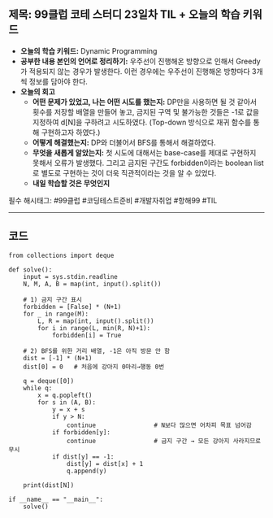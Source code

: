 ## 제목: 99클럽 코테 스터디 23일차 TIL + 오늘의 학습 키워드

- **오늘의 학습 키워드:** Dynamic Programming 
- **공부한 내용 본인의 언어로 정리하기:** 우주선이 진행해온 방향으로 인해서 Greedy가 적용되지 않는 경우가 발생한다. 이런 경우에는 우주선이 진행해온 방향마다 3개씩 정보를 담아야 한다.  
- **오늘의 회고**
  - **어떤 문제가 있었고, 나는 어떤 시도를 했는지:** DP만을 사용하면 될 것 같아서 횟수를 저장할 배열을 만들어 놓고, 금지된 구역 및 불가능한 것들은 -1로 값을 지정하여 d[N]을 구하려고 시도하였다. (Top-down 방식으로 재귀 함수를 통해 구현하고자 하였다.)
  - **어떻게 해결했는지:** DP와 더불어서 BFS를 통해서 해결하였다.
  - **무엇을 새롭게 알았는지:** 첫 시도에 대해서는 base-case를 제대로 구현하지 못해서 오류가 발생했다. 그리고 금지된 구간도 forbidden이라는 boolean list로 별도로 구현하는 것이 더욱 직관적이라는 것을 알 수 있었다. 
  - **내일 학습할 것은 무엇인지**
 
  
필수 해시태그: #99클럽 #코딩테스트준비 #개발자취업 #항해99 #TIL

---
## 코드
```import sys
from collections import deque

def solve():
    input = sys.stdin.readline
    N, M, A, B = map(int, input().split())

    # 1) 금지 구간 표시
    forbidden = [False] * (N+1)
    for _ in range(M):
        L, R = map(int, input().split())
        for i in range(L, min(R, N)+1):
            forbidden[i] = True

    # 2) BFS를 위한 거리 배열, -1은 아직 방문 안 함
    dist = [-1] * (N+1)
    dist[0] = 0   # 처음에 강아지 0마리→행동 0번

    q = deque([0])
    while q:
        x = q.popleft()
        for s in (A, B):
            y = x + s
            if y > N:
                continue                # N보다 많으면 어차피 목표 넘어감
            if forbidden[y]:
                continue                # 금지 구간 → 모든 강아지 사라지므로 무시
            if dist[y] == -1:
                dist[y] = dist[x] + 1
                q.append(y)

    print(dist[N])

if __name__ == "__main__":
    solve()
